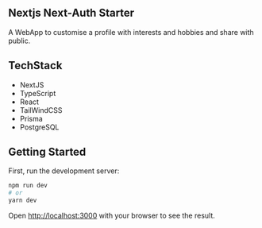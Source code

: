## Nextjs Next-Auth Starter

A WebApp to customise a profile with interests and hobbies and share with public.

## TechStack

- NextJS
- TypeScript
- React
- TailWindCSS
- Prisma
- PostgreSQL

## Getting Started

First, run the development server:

```bash
npm run dev
# or
yarn dev
```

Open [http://localhost:3000](http://localhost:3000) with your browser to see the result.

